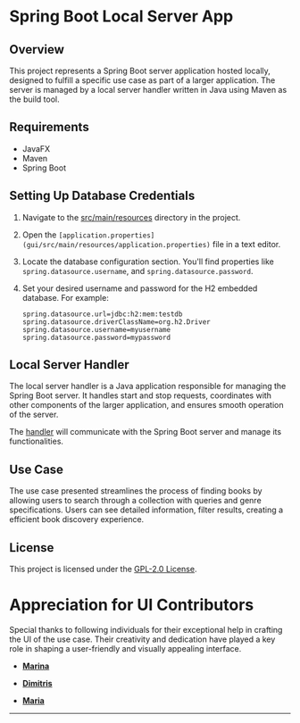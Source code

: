 # Spring Boot Local Server App

## Overview

This project represents a Spring Boot server application hosted locally, designed to fulfill a specific use case as part of a larger application. The server is managed by a local server handler written in Java using Maven as the build tool.

## Requirements

- JavaFX
- Maven
- Spring Boot

## Setting Up Database Credentials

1. Navigate to the [src/main/resources](gui/src/main/resources) directory in the project.

2. Open the `[application.properties](gui/src/main/resources/application.properties)` file in a text editor.

3. Locate the database configuration section. You'll find properties like
   `spring.datasource.username`, and `spring.datasource.password`.

5. Set your desired username and password for the H2 embedded database. For example:

   ```properties
   spring.datasource.url=jdbc:h2:mem:testdb
   spring.datasource.driverClassName=org.h2.Driver
   spring.datasource.username=myusername
   spring.datasource.password=mypassword

## Local Server Handler

The local server handler is a Java application responsible for managing the Spring Boot server. It handles start and stop requests, coordinates with other components of the larger application, and ensures smooth operation of the server.

The [handler](exe/Local%20Server%20Handler.exe) will communicate with the Spring Boot server and manage its functionalities.

## Use Case

The use case presented streamlines the process of finding books by allowing users to search through a collection with queries and genre specifications. Users can see detailed information, filter results, creating a efficient book discovery experience.


## License

This project is licensed under the [GPL-2.0 License](LICENSE).


# Appreciation for UI Contributors



Special thanks to following individuals for their exceptional help in crafting the UI of the use case. Their creativity and dedication have played a key role in shaping a user-friendly and visually appealing interface.

  

-  **[Marina](https://github.com/MarinaGolf12)**




-  **[Dimitris](https://github.com/dimitriospapathanasiou)**




-  **[Maria](https://github.com/mariachrisochoou)**

---
